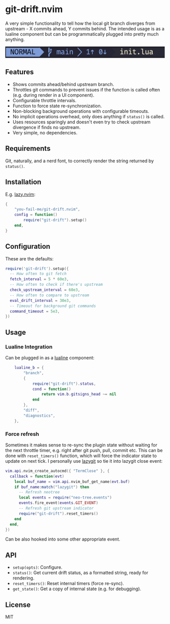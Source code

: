 # git-drift.nvim

A very simple functionality to tell how the local git branch diverges from upstream - X commits ahead, Y commits behind. The intended usage is as a lualine component but can be programmatically plugged into pretty much anything.

![lualine usage example](./doc/lualine-drift.png)

## Features

- Shows commits ahead/behind upstream branch.
- Throttles git commands to prevent issues if the function is called often (e.g. during render in a UI component).
- Configurable throttle intervals.
- Function to force state re-synchronization.
- Non-blocking background operations with configurable timeouts.
- No implicit operations overhead, only does anything if `status()` is called.
- Uses resources sparingly and doesn't even try to check upstream divergence if finds no upstream.
- Very simple, no dependencies.

## Requirements

Git, naturally, and a nerd font, to correctly render the string returned by `status()`.

## Installation

E.g. [lazy.nvim](https://github.com/folke/lazy.nvim):

```lua
{
    "you-fail-me/git-drift.nvim",
    config = function()
        require("git-drift").setup()
    end,
}
```

## Configuration

These are the defaults:

```lua
require('git-drift').setup({
  -- How often to git fetch
  fetch_interval = 5 * 60e3,
  -- How often to check if there's upstream
  check_upstream_interval = 60e3,
  -- How often to compare to upstream
  eval_drift_interval = 30e3,
  -- Timeout for background git commands
  command_timeout = 5e3,
})
```

## Usage

### Lualine Integration

Can be plugged in as a [lualine](https://github.com/nvim-lualine/lualine.nvim) component:

```lua
    lualine_b = {
        "branch",
        {
            require("git-drift").status,
            cond = function()
                return vim.b.gitsigns_head ~= nil
            end
        },
        "diff",
        "diagnostics",
    },
```

### Force refresh

Sometimes it makes sense to re-sync the plugin state without waiting for the next throttle timer, e.g. right after git push, pull, commit etc. This can be done with `reset_timers()` function, which will force the indicator state to update on next tick. I personally use [lazygit](https://github.com/folke/snacks.nvim/blob/main/docs/lazygit.md) so tie it into lazygit close event:

```lua
vim.api.nvim_create_autocmd({ "TermClose" }, {
  callback = function(evt)
    local buf_name = vim.api.nvim_buf_get_name(evt.buf)
    if buf_name:match("lazygit") then
      -- Refresh neotree
      local events = require("neo-tree.events")
      events.fire_event(events.GIT_EVENT)
      -- Refresh git upstream indicator
      require("git-drift").reset_timers()
    end
  end,
})
```

Can be also hooked into some other appropriate event.

## API

- `setup(opts)`: Configure.
- `status()`: Get current drift status, as a formatted string, ready for rendering.
- `reset_timers()`: Reset internal timers (force re-sync).
- `get_state()`: Get a copy of internal state (e.g. for debugging).

## License

MIT
